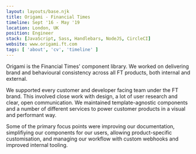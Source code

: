 ```yaml
---
layout: layouts/base.njk
title: Origami - Financial Times
timeline: Sept '16 - May '19
location: London, UK
position: Engineer
stack: [JavaScript, Sass, Handlebars, NodeJS, CircleCI]
website: www.origami.ft.com
tags: [ 'about', 'cv', 'timeline' ]
---
```


Origami is the Financial Times' component library. We worked on
delivering brand and behavioural consistency across all FT
products, both internal and external.

We supported every customer and developer facing team under the FT brand. This
involved close work with design, a lot of user research and
clear, open communication. We maintained template-agnostic
components and a number of different services to power
customer products in a visual and performant way.

Some of the primary focus points were
improving our documentation, simplifiying our components
for our users, allowing product-specific customisation, and
managing our workflow with custom webhooks and improved
internal tooling.
